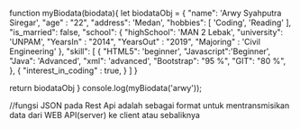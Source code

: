 function myBiodata(biodata){
  let biodataObj = {
    "name": 'Arwy Syahputra Siregar',
    "age" : "22",
    "address": 'Medan',
    "hobbies": [
      'Coding', 'Reading' ],
    "is_married": false,
    "school": {
      "highSchool": 'MAN 2 Lebak',
      "university": 'UNPAM',
	"YearsIn" : "2014",
        "YearsOut" : "2019",
	"Majoring" : 'Civil Engineering'
    },
    "skill": [
      {
        "HTML5": 'beginner',
        "Javascript":'Beginner',
        "Java": 'Advanced',
        "xml": 'advanced',
        "Bootstrap": "95 %",
        "GIT": "80 %",
      },
     {
         "interest_in_coding" : true,
      }
    ]
  }

  return biodataObj
}
console.log(myBiodata('arwy'));


//fungsi JSON pada Rest Api adalah sebagai format untuk mentransmisikan data dari WEB API(server) ke client atau sebaliknya